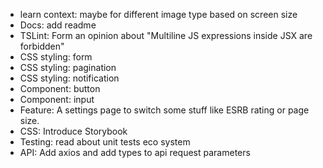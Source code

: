 - learn context: maybe for different image type based on screen size
- Docs: add readme
- TSLint: Form an opinion about "Multiline JS expressions inside JSX are forbidden"
- CSS styling: form
- CSS styling: pagination
- CSS styling: notification
- Component: button
- Component: input
- Feature: A settings page to switch some stuff like ESRB rating or page size.
- CSS: Introduce Storybook
- Testing: read about unit tests eco system
- API: Add axios and add types to api request parameters
